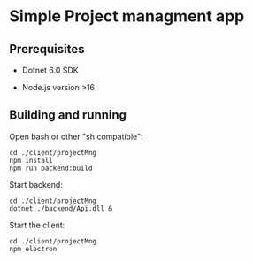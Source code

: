 # Simple Project managment app

## Prerequisites

- Dotnet 6.0 SDK

- Node.js version >16

## Building and running

Open bash or other "sh compatible": 

```
cd ./client/projectMng
npm install
npm run backend:build
```

Start backend:

```
cd ./client/projectMng
dotnet ./backend/Api.dll &
```

Start the client:

```
cd ./client/projectMng
npm electron
```